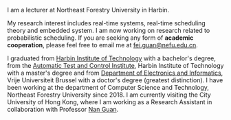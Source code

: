 I am a lecturer at Northeast Forestry University in Harbin. 

My research interest includes real-time systems, real-time scheduling theory and embedded system. I am now working on research related to probabilistic scheduling. If you are seeking any form of **academic cooperation**, please feel free to email me at [fei.guan@nefu.edu.cn](mailto:fei.guan@nefu.edu.cn). 

I graduated from [Harbin Institute of Technology](http://www.hit.edu.cn/) with a bachelor's degree, from the [Automatic Test and Control Institute](https://tce.hit.edu.cn/), Harbin Institute of Technology with a master's degree and from [Department of Electronics and Informatics](https://www.etrovub.be/), Vrije Universiteit Brussel with a doctor's degree (greatest distinction). I have been working at the department of Computer Science and Technology, Northeast Forestry University since 2018. I am currently visiting the City University of Hong Kong, where I am working as a Research Assistant in collaboration with Professor [Nan Guan](https://www.cs.cityu.edu.hk/~nanguan/). 
